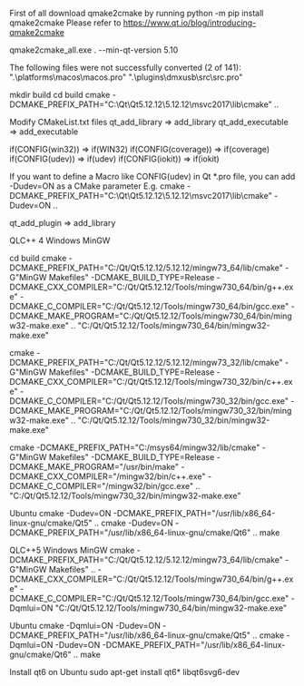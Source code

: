 First of all download qmake2cmake by running
python -m pip install qmake2cmake
Please refer to https://www.qt.io/blog/introducing-qmake2cmake

qmake2cmake_all.exe . --min-qt-version 5.10

The following files were not successfully converted (2 of 141):
    ".\platforms\macos\macos.pro"
    ".\plugins\dmxusb\src\src.pro"


mkdir build
cd build
cmake -DCMAKE_PREFIX_PATH="C:\Qt\Qt5.12.12\5.12.12\msvc2017\lib\cmake" ..

Modify CMakeList.txt files
qt_add_library => add_library
qt_add_executable => add_executable

if(CONFIG(win32)) => if(WIN32)
if(CONFIG(coverage)) => if(coverage)
if(CONFIG(udev)) => if(udev)
if(CONFIG(iokit)) => if(iokit)

If you want to define a Macro like CONFIG(udev) in Qt *.pro file, you can add -Dudev=ON as a CMake parameter
E.g.
cmake -DCMAKE_PREFIX_PATH="C:\Qt\Qt5.12.12\5.12.12\msvc2017\lib\cmake" -Dudev=ON ..

qt_add_plugin => add_library


QLC++ 4
Windows MinGW

cd build
cmake -DCMAKE_PREFIX_PATH="C:/Qt/Qt5.12.12/5.12.12/mingw73_64/lib/cmake" -G"MinGW Makefiles" -DCMAKE_BUILD_TYPE=Release -DCMAKE_CXX_COMPILER="C:/Qt/Qt5.12.12/Tools/mingw730_64/bin/g++.exe" -DCMAKE_C_COMPILER="C:/Qt/Qt5.12.12/Tools/mingw730_64/bin/gcc.exe" -DCMAKE_MAKE_PROGRAM="C:/Qt/Qt5.12.12/Tools/mingw730_64/bin/mingw32-make.exe" ..
"C:/Qt/Qt5.12.12/Tools/mingw730_64/bin/mingw32-make.exe"

cmake -DCMAKE_PREFIX_PATH="C:/Qt/Qt5.12.12/5.12.12/mingw73_32/lib/cmake" -G"MinGW Makefiles" -DCMAKE_BUILD_TYPE=Release -DCMAKE_CXX_COMPILER="C:/Qt/Qt5.12.12/Tools/mingw730_32/bin/c++.exe" -DCMAKE_C_COMPILER="C:/Qt/Qt5.12.12/Tools/mingw730_32/bin/gcc.exe" -DCMAKE_MAKE_PROGRAM="C:/Qt/Qt5.12.12/Tools/mingw730_32/bin/mingw32-make.exe" ..
"C:/Qt/Qt5.12.12/Tools/mingw730_32/bin/mingw32-make.exe"

cmake -DCMAKE_PREFIX_PATH="C:/msys64/mingw32/lib/cmake" -G"MinGW Makefiles" -DCMAKE_BUILD_TYPE=Release -DCMAKE_MAKE_PROGRAM="/usr/bin/make" -DCMAKE_CXX_COMPILER="/mingw32/bin/c++.exe" -DCMAKE_C_COMPILER="/mingw32/bin/gcc.exe" ..
"C:/Qt/Qt5.12.12/Tools/mingw730_32/bin/mingw32-make.exe"

Ubuntu
cmake -Dudev=ON -DCMAKE_PREFIX_PATH="/usr/lib/x86_64-linux-gnu/cmake/Qt5" ..
cmake -Dudev=ON -DCMAKE_PREFIX_PATH="/usr/lib/x86_64-linux-gnu/cmake/Qt6" ..
make


QLC++5
Windows MinGW
cmake -DCMAKE_PREFIX_PATH="C:/Qt/Qt5.12.12/5.12.12/mingw73_64/lib/cmake" -G"MinGW Makefiles" .. -DCMAKE_CXX_COMPILER="C:/Qt/Qt5.12.12/Tools/mingw730_64/bin/g++.exe" -DCMAKE_C_COMPILER="C:/Qt/Qt5.12.12/Tools/mingw730_64/bin/gcc.exe" -Dqmlui=ON
"C:/Qt/Qt5.12.12/Tools/mingw730_64/bin/mingw32-make.exe"

Ubuntu
cmake -Dqmlui=ON -Dudev=ON -DCMAKE_PREFIX_PATH="/usr/lib/x86_64-linux-gnu/cmake/Qt5" ..
cmake -Dqmlui=ON -Dudev=ON -DCMAKE_PREFIX_PATH="/usr/lib/x86_64-linux-gnu/cmake/Qt6" ..
make



Install qt6 on Ubuntu
sudo apt-get install qt6* libqt6svg6-dev